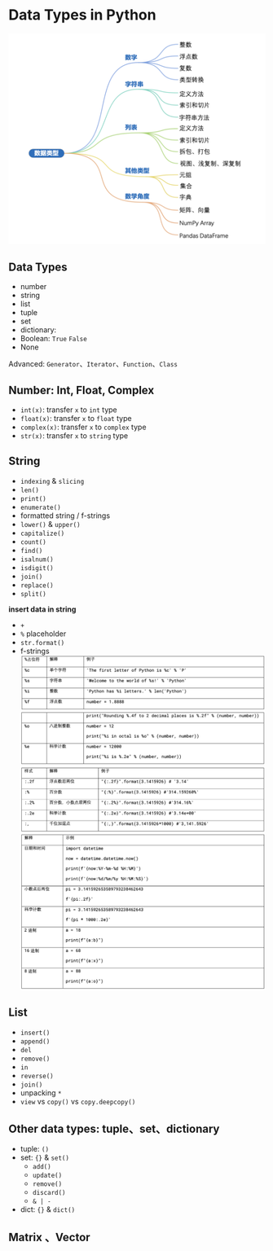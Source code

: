 # Data Types in Python

![Alt text](image-36.png)

## Data Types

- number
- string
- list
- tuple
- set
- dictionary:
- Boolean: `True` `False`
- None

Advanced: `Generator`、`Iterator`、`Function`、`Class`

## Number: Int, Float, Complex

- `int(x)`: transfer `x` to `int` type
- `float(x)`: transfer `x` to `float` type
- `complex(x)`: transfer `x` to `complex` type
- `str(x)`: transfer `x` to `string` type

## String

- `indexing` & `slicing`
- `len()`
- `print()`
- `enumerate()`
- formatted string / f-strings
- `lower()` & `upper()`
- `capitalize()`
- `count()`
- `find()`
- `isalnum()`
- `isdigit()`
- `join()`
- `replace()`
- `split()`

**insert data in string**

- `+`
- `%` placeholder
- `str.format()`
- f-strings
  ![Alt text](image-37.png)
  ![Alt text](image-38.png)
  ![Alt text](image-39.png)
  ![Alt text](image-40.png)

## List

- `insert()`
- `append()`
- `del`
- `remove()`
- `in`
- `reverse()`
- `join()`
- unpacking `*`
- `view` vs `copy()` vs `copy.deepcopy()`

## Other data types: tuple、set、dictionary

- tuple: `()`
- set: `{}` & `set()`
  - `add()`
  - `update()`
  - `remove()`
  - `discard()`
  - `& | -`
- dict: `{}` & `dict()`

## Matrix 、Vector
